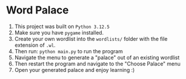 # Word Palace

1. This project was built on `Python 3.12.5`
2. Make sure you have `pygame` installed. 
3. Create your own wordlist into the `wordlists/` folder with the file extension of `.wl`. 
4. Then run: `python main.py` to run the program
5. Navigate the menu to generate a "palace" out of an existing wordlist
6. Then restart the program and navigate to the "Choose Palace" menu
7. Open your generated palace and enjoy learning :) 
